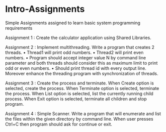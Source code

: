 # Intro-Assignments

Simple Assignments assigned to learn basic system programming requirements

Assignment 1 : Create the calculator application using Shared Libraries. 

Assignment 2 : Implement multithreading.
Write a program that creates 2 threads.
•	Thread1 will print odd numbers.
•	Thread2 will print even numbers.
•	Program should accept integer value N by command line parameter and both threads should consider this as maximum limit
to print odd or even numbers.
•	Should print thread id with every output line.
Moreover enhance the threading program with synchronization of threads.

Assignment 3 : Create the process and terminate.
When Create option is selected, create the process.
When Terminate option is selected, terminate the process.
When List option is selected, list the currently running child process.
When Exit option is selected, terminate all children and stop program.

Assignment 4 : Simple Scanner.
Write a program that will enumerate and list the files within the given directory by command line.
When user presses Ctrl+C then program should ask for continue or exit.

